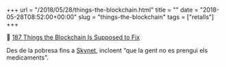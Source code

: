 +++
url = "/2018/05/28/things-the-blockchain.html"
title = ""
date = "2018-05-28T08:52:00+00:00"
slug = "things-the-blockchain"
tags = ["retalls"]
+++

📎 [187 Things the Blockchain Is Supposed to Fix](https://www.wired.com/story/187-things-the-blockchain-is-supposed-to-fix/)

Des de la pobresa fins a [Skynet](https://ca.wikipedia.org/wiki/Skynet_(Terminator)), incloent “que la gent no es prengui els medicaments”.